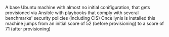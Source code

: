 A base Ubuntu machine with almost no initial conifiguration, that gets provisioned via Ansible with playbooks that comply with several benchmarks' security policies (including CIS)
Once lynis is installed this machine jumps from an initial score of 52 (before provisioning) to a score of 71 (after provisioning)
